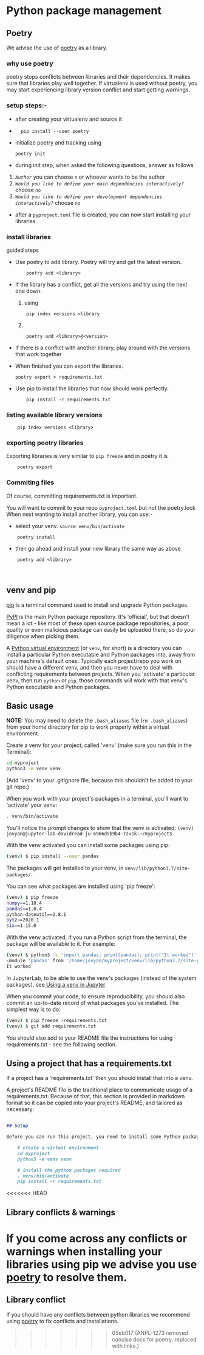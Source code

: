 # Python package management

## Poetry
We advise the use of [poetry](https://python-poetry.org/docs/) as a library.

### <b>why use poetry</b> 
poetry stops conflicts between libraries and their dependencies.
It makes sure that libraries play well together.
If virtualenv is used without poetry, you may start experiencing library version conflict and start getting warnings.

### <b>setup steps:-</b>
- after creating your virtualenv and source it
- ```
    pip install --user poetry
    ```
- initialize poetry and tracking using 
    ```
    poetry init
    ```
- during init step, when asked the following questions, answer as follows 
1. <i>`Author`</i> you can choose `n` or whoever wants to be the author
2. <i>`Would you like to define your main dependencies interactively?`</i> choose `no`
3. <i>`Would you like to define your development dependencies interactively?`</i> choose `no`
- after a `pyproject.toml` file is created, you can now start installing your libraries.

### <b>install libraries</b>
guided steps
- Use poetry to add library. Poetry will try and get the latest version.

    ```
        poetry add <library>
    ```
- If the library has a conflict, get all the versions and try using the next one down.
    1. using 
    ```
        pip index versions <library
    ```
    2.  
    ```
        poetry add <library>@<version>
    ```

- If there is a conflict with another library, play around with the versions that work together
- When finished you can export the libraries.
    ```
    poetry export > requirements.txt
    ```

- Use pip to install the libraries that now should work perfectly. 
    ```
        pip install -r requirements.txt
    ```


### <b>listing available library versions</b>
```
    pip index versions <library>
```


### <b>exporting poetry libraries</b>
Exporting libraries is very similar to `pip freeze` and in poetry it is 

```
    poetry export
```

### <b>Commiting files</b>
Of course, committing requirements.txt is important.

You will want to commit to your repo `pyproject.toml` but not the poetry.lock
When next wanting to install another library, you can use:-
- select your venv.
`source venv/bin/activate`

```
    poetry install
```

- then go ahead and install your new library the same way as above
```
    poetry add <library>
```

<br/>

## venv and pip

[pip](https://pip.pypa.io/en/stable/) is a terminal command used to install and upgrade Python packages.

[PyPI](https://pypi.org) is the main Python package repository. It's 'official', but that doesn't mean a lot - like most of these open source package repositories, a poor quality or even malicious package can easily be uploaded there, so do your diligence when picking them.

A [Python virtual environment](https://docs.python.org/3/tutorial/venv.html) (or `venv`, for short) is a directory you can install a particular Python executable and Python packages into, away from your machine's default ones. Typically each project/repo you work on should have a different venv, and then you never have to deal with conflicting requirements between projects. When you 'activate' a particular venv, then run `python` or `pip`, those commands will work with that venv's Python executable and Python packages.

## Basic usage

**NOTE:** You may need to delete the `.bash_aliases` file (`rm .bash_aliases`) from your home directory for pip to work properly within a virtual environment.

Create a venv for your project, called 'venv' (make sure you run this in the Terminal):

```bash
cd myproject
python3 -m venv venv
```

(Add 'venv' to your .gitignore file, because this shouldn't be added to your git repo.)

When you work with your project's packages in a terminal, you'll want to 'activate' your venv:

```bash
. venv/bin/activate
```

You'll notice the prompt changes to show that the venv is activated: `(venv) jovyan@jupyter-lab-davidread-ju-6966d9b9b4-7zvsk:~/myproject$`

With the venv activated you can install some packages using pip:

```bash
(venv) $ pip install --user pandas
```

The packages will get installed to your venv, in `venv/lib/python3.7/site-packages/`.

You can see what packages are installed using 'pip freeze':

```bash
(venv) $ pip freeze
numpy==1.18.4
pandas==1.0.4
python-dateutil==2.8.1
pytz==2020.1
six==1.15.0
```

With the venv activated, if you run a Python script from the terminal, the package will be available to it. For example:

```bash
(venv) $ python3 -c 'import pandas; print(pandas); print("It worked")'
<module 'pandas' from '/home/jovyan/myproject/venv/lib/python3.7/site-packages/pandas/__init__.py'>
It worked
```

In JupyterLab, to be able to use the venv's packages (instead of the system packages), see [Using a venv in Jupyter](index.html#using-a-virtual-environment-in-jupyter)

When you commit your code, to ensure reproducibility, you should also commit an up-to-date record of what packages you've installed. The simplest way is to do:

```bash
(venv) $ pip freeze >requirements.txt
(venv) $ git add requirements.txt
```

You should also add to your README file the instructions for using requirements.txt - see the following section.

## Using a project that has a requirements.txt

If a project has a 'requirements.txt' then you should install that into a venv.

A project's README file is the traditional place to communicate usage of a requirements.txt. Because of that, this section is provided in markdown format so it can be copied into your project's README, and tailored as necessary:

```markdown

## Setup

Before you can run this project, you need to install some Python packages using the terminal:

    # create a virtual environment
    cd myproject
    python3 -m venv venv

    # install the python packages required
    . venv/bin/activate
    pip install -r requirements.txt
```

<<<<<<< HEAD
## Library conflicts & warnings

If you come across any conflicts or warnings when installing your libraries using pip we advise you use [poetry](https://python-poetry.org/docs/) to resolve them.
=======
## Library conflict

If you should have any conflicts between python libraries we recommend using [poetry](https://python-poetry.org/docs/) to fix conflicts and installations.
>>>>>>> 05eb017 (ANPL-1273 removed concise docs for poetry. replaced with links.)
